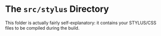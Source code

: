 # The `src/stylus` Directory

This folder is actually fairly self-explanatory: it contains your STYLUS/CSS files to be compiled during the build.